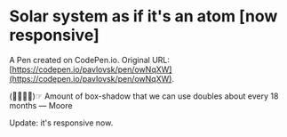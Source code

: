 # Solar system as if it's an atom [now responsive]

A Pen created on CodePen.io. Original URL: [https://codepen.io/pavlovsk/pen/owNqXW](https://codepen.io/pavlovsk/pen/owNqXW).

(☞ﾟ∀ﾟ)☞ Amount of box-shadow that we can use doubles about every 18 months — Moore

Update: it's responsive now.

